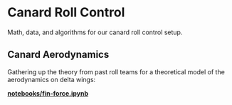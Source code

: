# Canard Roll Control

Math, data, and algorithms for our canard roll control setup.

## Canard Aerodynamics

Gathering up the theory from past roll teams for a theoretical model of the aerodynamics on delta wings:

**[notebooks/fin-force.ipynb](http://nbviewer.ipython.org/github/psas/roll-control/blob/master/notebooks/fin-force.ipynb)**
